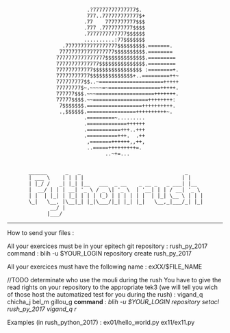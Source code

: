 

                              .?77777777777777$.            
                              777..777777777777$+           
                             .77    7777777777$$$           
                             .777 .7777777777$$$$           
                             .7777777777777$$$$$$           
                             ..........:77$$$$$$$           
                      .77777777777777777$$$$$$$$$.=======.  
                     777777777777777777$$$$$$$$$$.========  
                    7777777777777777$$$$$$$$$$$$$.========= 
                    77777777777777$$$$$$$$$$$$$$$.========= 
                    777777777777$$$$$$$$$$$$$$$$ :========+.
                    77777777777$$$$$$$$$$$$$$+..=========++~
                    777777777$$..~=====================+++++
                    77777777$~.~~~~=~=================+++++.
                    777777$$$.~~~===================+++++++.
                    77777$$$$.~~==================++++++++: 
                     7$$$$$$$.==================++++++++++. 
                     .,$$$$$$.================++++++++++~.  
                             .=========~.........           
                             .=============++++++           
                             .===========+++..+++           
                             .==========+++.  .++           
                              ,=======++++++,,++,           
                              ..=====+++++++++=.            
                                    ..~+=...                


           ______      _   _                                  _     
           | ___ \    | | | |                                | |    
           | |_/ /   _| |_| |__   ___  _ __    _ __ _   _ ___| |__  
           |  __/ | | | __| '_ \ / _ \| '_ \  | '__| | | / __| '_ \ 
           | |  | |_| | |_| | | | (_) | | | | | |  | |_| \__ \ | | |
           \_|   \__, |\__|_| |_|\___/|_| |_| |_|   \__,_|___/_| |_|
                  __/ |                                             
                 |___/                                              

-------------------------------------------------------------------------------
How to send your files :

All your exercices must be in your epitech git repository : rush_py_2017
    command : blih -u $YOUR_LOGIN repository create rush_py_2017

All your exercices must have the following name : exXX/$FILE_NAME

//TODO determinate who use the mouli during the rush
You have to give the read rights on your repository to the appropriate tek3
(we will tell you wich of those host the automatized test for you during the rush) :
vigand_q chicha_j bel_m gillou_g
    **command** : *blih -u $YOUR_LOGIN repository setacl rush_py_2017 vigand_q r*

Examples (in rush_python_2017) :
	ex01/hello_world.py
	ex11/ex11.py
